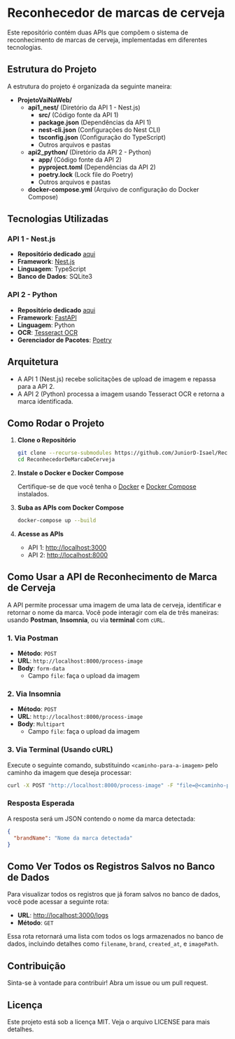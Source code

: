 # Reconhecedor de marcas de cerveja

Este repositório contém duas APIs que compõem o sistema de reconhecimento de marcas de cerveja, implementadas em diferentes tecnologias.

## Estrutura do Projeto

A estrutura do projeto é organizada da seguinte maneira:

- **ProjetoVaiNaWeb/**
  - **api1_nest/** (Diretório da API 1 - Nest.js)
    - **src/** (Código fonte da API 1)
    - **package.json** (Dependências da API 1)
    - **nest-cli.json** (Configurações do Nest CLI)
    - **tsconfig.json** (Configuração do TypeScript)
    - Outros arquivos e pastas
  - **api2_python/** (Diretório da API 2 - Python)
    - **app/** (Código fonte da API 2)
    - **pyproject.toml** (Dependências da API 2)
    - **poetry.lock** (Lock file do Poetry)
    - Outros arquivos e pastas
  - **docker-compose.yml** (Arquivo de configuração do Docker Compose)

## Tecnologias Utilizadas

### API 1 - Nest.js

- **Repositório dedicado** [aqui](https://github.com/JuniorD-Isael/api1_nest)
- **Framework**: [Nest.js](https://nestjs.com/)
- **Linguagem**: TypeScript
- **Banco de Dados**: SQLite3

### API 2 - Python

- **Repositório dedicado** [aqui](https://github.com/JuniorD-Isael/api2_python)
- **Framework**: [FastAPI](https://fastapi.tiangolo.com/)
- **Linguagem**: Python
- **OCR**: [Tesseract OCR](https://github.com/tesseract-ocr/tesseract)
- **Gerenciador de Pacotes**: [Poetry](https://python-poetry.org/)

## Arquitetura

- A API 1 (Nest.js) recebe solicitações de upload de imagem e repassa para a API 2.
- A API 2 (Python) processa a imagem usando Tesseract OCR e retorna a marca identificada.

## Como Rodar o Projeto

1. **Clone o Repositório**

   ```bash
   git clone --recurse-submodules https://github.com/JuniorD-Isael/ReconhecedorDeMarcaDeCerveja.git
   cd ReconhecedorDeMarcaDeCerveja
   ```

2. **Instale o Docker e Docker Compose**

   Certifique-se de que você tenha o [Docker](https://www.docker.com/get-started) e [Docker Compose](https://docs.docker.com/compose/install/) instalados.

3. **Suba as APIs com Docker Compose**

   ```bash
   docker-compose up --build
   ```

4. **Acesse as APIs**

   - API 1: [http://localhost:3000](http://localhost:3000)
   - API 2: [http://localhost:8000](http://localhost:8000)

## Como Usar a API de Reconhecimento de Marca de Cerveja

A API permite processar uma imagem de uma lata de cerveja, identificar e retornar o nome da marca. Você pode interagir com ela de três maneiras: usando **Postman**, **Insomnia**, ou via **terminal** com `cURL`.

### 1. Via Postman

- **Método**: `POST`
- **URL**: `http://localhost:8000/process-image`
- **Body**: `form-data`
  - Campo `file`: faça o upload da imagem

### 2. Via Insomnia

- **Método**: `POST`
- **URL**: `http://localhost:8000/process-image`
- **Body**: `Multipart`
  - Campo `file`: faça o upload da imagem

### 3. Via Terminal (Usando cURL)

Execute o seguinte comando, substituindo `<caminho-para-a-imagem>` pelo caminho da imagem que deseja processar:

```bash
curl -X POST "http://localhost:8000/process-image" -F "file=@<caminho-para-a-imagem>"
```

### Resposta Esperada

A resposta será um JSON contendo o nome da marca detectada:

```json
{
  "brandName": "Nome da marca detectada"
}
```
## Como Ver Todos os Registros Salvos no Banco de Dados

Para visualizar todos os registros que já foram salvos no banco de dados, você pode acessar a seguinte rota:

- **URL**: [http://localhost:3000/logs](http://localhost:3000/logs)
- **Método**: `GET`

Essa rota retornará uma lista com todos os logs armazenados no banco de dados, incluindo detalhes como `filename`, `brand`, `created_at`, e `imagePath`.


## Contribuição

Sinta-se à vontade para contribuir! Abra um issue ou um pull request.

## Licença

Este projeto está sob a licença MIT. Veja o arquivo LICENSE para mais detalhes.
